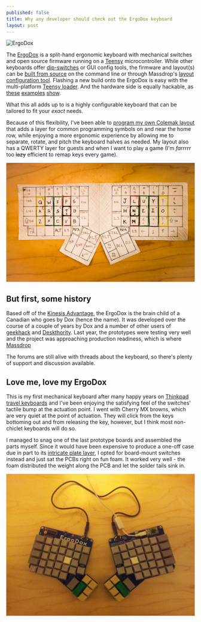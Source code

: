 ```yaml
---
published: false
title: Why any developer should check out the ErgoDox keyboard
layout: post
---
```


![ErgoDox](https://d3jqoivu6qpygv.cloudfront.net/img_bucket/ergodox/_W3T2166.jpg)

The [ErgoDox][] is a split-hand ergonomic keyboard with mechanical switches and open source firmware running on a [Teensy][] microcontroller. While other keyboards offer [dip-switches][codekeyboard] or GUI config tools, the firmware and layout(s) can be [built from source][0] on the command line or through Massdrop's [layout configuration tool][]. Flashing a new build onto the ErgoDox is easy with the multi-platform [Teensy loader][]. And the hardware side is equally hackable, as [these][3] [examples][4] [show][5].

What this all adds up to is a highly configurable keyboard that can be tailored to fit your *exact* needs.

Because of this flexibility, I've been able to [program my own Colemak layout][mylayout] that adds a layer for common programming symbols on and near the home row, while enjoying a more ergonomic experience by allowing me to separate, rotate, and pitch the keyboard halves as needed. My layout also has a QWERTY layer for guests and when I want to play a game (I'm *farrrrr* too ~~lazy~~ efficient to remap keys every game).

![ergo-layout.jpg](/assets/media/ergo-layout.jpg)


## But first, some history

Based off of the [Kinesis Advantage][6], the ErgoDox is the brain child of a Canadian who goes by Dox (hence the name). It was developed over the course of a couple of years by Dox and a number of other users of [geekhack][] and [Deskthority][]. Last year, the prototypes were testing very well and the project was approaching production readiness, which is where [Massdrop][]

The forums are still alive with threads about the keyboard, so there's plenty of support and discussion available.



## Love me, love my ErgoDox

This is my first mechanical keyboard after many happy years on [Thinkpad travel keyboards][2] and I've been enjoying the satisfying feel of the switches' tactile bump at the actuation point. I went with Cherry MX browns, which are very quiet at the point of actuation. They will click from the keys bottoming out and from releasing the key, however, but I think most non-chiclet keyboards will do so.

I managed to snag one of the last prototype boards and assembled the parts myself. Since it would have been expensive to produce a one-off case due in part to its [intricate plate layer][10], I opted for board-mount switches instead and just sat the PCBs right on fun foam. It worked very well - the foam distributed the weight along the PCB and let the solder tails sink in. 

![jjt-ergo-prototype.jpg](/assets/media/jjt-ergo-prototype.jpg)


[ErgoDox]: http://ergodox.org/
[Teensy]: http://www.pjrc.com/teensy/
[geekhack]: http://geekhack.org/
[Deskthority]: http://deskthority.net/
[layout configuration tool]: https://www.massdrop.com/ext/ergodox
[Teensy loader]: http://www.pjrc.com/teensy/loader.html
[codekeyboard]: http://codekeyboards.com/
[mylayout]: https://github.com/jjt/ergodox-firmware/blob/master/src/keyboard/ergodox/layout/colemak-symbol-mod.c
[Massdrop]: https://massdrop.com

[0]: https://github.com/benblazak/ergodox-firmware
[2]: http://www.ideacouture.com/blog/wp-content/uploads/2009/09/thinkpad-keyboard-beauty-1024x402.jpg
[3]: http://geekhack.org/index.php?topic=43709.0
[4]: http://farm4.staticflickr.com/3833/8943930400_c2e1f0b47e_z.jpg
[5]: http://geekhack.org/index.php?topic=46860.msg996709#msg996709
[6]: http://www.kinesis-ergo.com/images/cont-above-hands-blk630x390.jpg

[10]: http://i.imgur.com/cw4nX0w.png